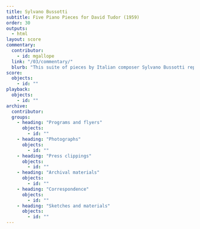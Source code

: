 ```yaml
---
title: Sylvano Bussotti
subtitle: Five Piano Pieces for David Tudor (1959)
order: 30
outputs: 
  - html
layout: score
commentary:
  contributor:
    - id: mgallope
  link: "/03/commentary/"
  blurb: "This suite of pieces by Italian composer Sylvano Bussotti represents some of the most visually expressive—even psychedelic—of any of the experimental notations that David Tudor performed during the 1950s. While some of the pieces in Bussotti’s *Five Piano Pieces* employ traditional elements of musical notation, others ask the performer to learn customized symbol systems and require the performer to make calculations. *No. 3* leaves the pianist largely on their own to devise their own system for decoding and realizing a performance."
score:
  objects:
    - id: ""
playback:
  objects:
    - id: ""
archive: 
  contributor:
  groups:
    - heading: "Programs and flyers"
      objects:
        - id: ""
    - heading: "Photographs"
      objects:
        - id: ""
    - heading: "Press clippings"
      objects:
        - id: ""
    - heading: "Archival materials"
      objects:
        - id: ""
    - heading: "Correspondence"
      objects:
        - id: ""
    - heading: "Sketches and materials"
      objects:
        - id: ""
---
```

